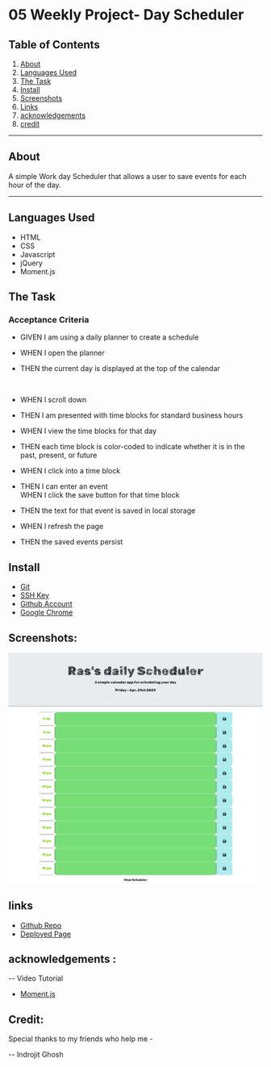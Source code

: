 # 05 Weekly Project- Day Scheduler

## Table of Contents

1. [About](#About)
2. [Languages Used](#languages-used)
3. [The Task](#the-task)
4. [Install](#install)
5. [Screenshots](#screenshots)
6. [Links](#links)
7. [acknowledgements](#acknowledgements)
8. [credit](#credit)

---

## About

A simple Work day Scheduler that allows a user to save events for each hour of the day.

---

## Languages Used

- HTML
- CSS
- Javascript
- jQuery
- Moment.js

## The Task

### Acceptance Criteria

- GIVEN I am using a daily planner to create a schedule
  <br>

- WHEN I open the planner
  <br>
- THEN the current day is displayed at the top of the calendar

  <br>

- WHEN I scroll down
  <br>
- THEN I am presented with time blocks for standard business hours
  <br>
- WHEN I view the time blocks for that day
  <br>
- THEN each time block is color-coded to indicate whether it is in the past, present, or future
  <br>
- WHEN I click into a time block
  <br>
- THEN I can enter an event
  <br>
  WHEN I click the save button for that time block
  <br>

- THEN the text for that event is saved in local storage
  <br>
- WHEN I refresh the page
  <br>
- THEN the saved events persist

## Install

- [Git](https://github.com/git-guides/install-git)
- [SSH Key](https://docs.github.com/en/authentication/connecting-to-github-with-ssh/adding-a-new-ssh-key-to-your-github-account)
- [Github Account](https://docs.github.com/en/get-started/onboarding/getting-started-with-your-github-account)
- [Google Chrome](https://support.google.com/chrome/answer/95346?hl=en&co=GENIE.Platform%3DDesktop)

## Screenshots:

![Dau Scheduler](assets/screencapture-file-Users-mdmamatajurrashed-Desktop-bootcamp-Class-Projects-05-weekly-challange-develop-index-html-2023-04-21-00_57_21.png)

## links

- [Github Repo](https://github.com/mdRashed30/Quiz-Game-Challenege-4)
- [Deployed Page](https://mdrashed30.github.io/Quiz-Game-Challenege-4/)

## acknowledgements :

-- Video Tutorial

- [Moment.js](https://devhints.io/moment)

## Credit:

Special thanks to my friends who help me -

-- Indrojit Ghosh
